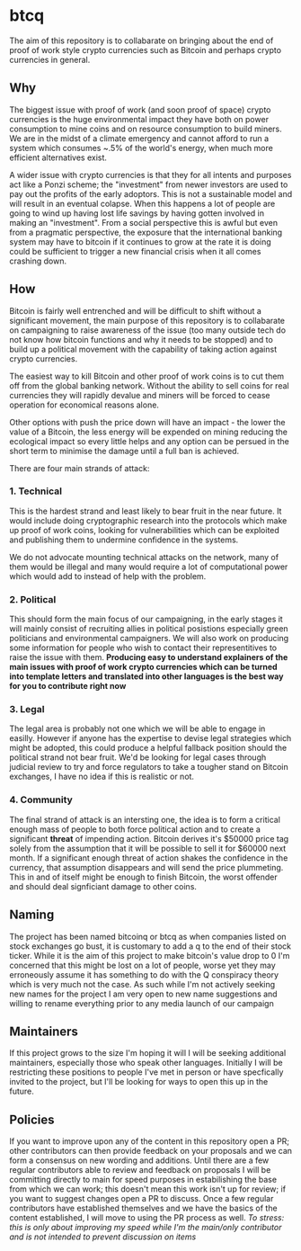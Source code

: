 # btcq

The aim of this repository is to collabarate on bringing about the end of proof of work style crypto currencies such as Bitcoin and perhaps crypto currencies in general.

## Why

The biggest issue with proof of work (and soon proof of space) crypto currencies is the huge environmental impact they have both on power consumption to mine coins and on resource consumption to build miners. We are in the midst of a climate emergency and cannot afford to run a system which consumes ~.5% of the world's energy, when much more efficient alternatives exist.

A wider issue with crypto currencies is that they for all intents and purposes act like a Ponzi scheme; the "investment" from newer investors are used to pay out the profits of the early adoptors. This is not a sustainable model and will result in an eventual colapse. When this happens a lot of people are going to wind up having lost life savings by having gotten involved in making an "investment". From a social perspective this is awful but even from a pragmatic perspective, the exposure that the international banking system may have to bitcoin if it continues to grow at the rate it is doing could be sufficient to trigger a new financial crisis when it all comes crashing down.

## How

Bitcoin is fairly well entrenched and will be difficult to shift without a significant movement, the main purpose of this repository is to collabarate on campaigning to raise awareness of the issue (too many outside tech do not know how bitcoin functions and why it needs to be stopped) and to build up a political movement with the capability of taking action against crypto currencies. 

The easiest way to kill Bitcoin and other proof of work coins is to cut them off from the global banking network. Without the ability to sell coins for real currencies they will rapidly devalue and miners will be forced to cease operation for economical reasons alone. 

Other options with push the price down will have an impact - the lower the value of a Bitcoin, the less energy will be expended on mining reducing the ecological impact so every little helps and any option can be persued in the short term to minimise the damage until a full ban is achieved.

There are four main strands of attack:

### 1. Technical

This is the hardest strand and least likely to bear fruit in the near future. It would include doing cryptographic research into the protocols which make up proof of work coins, looking for vulnerabilities which can be exploited and publishing them to undermine confidence in the systems. 

We do not advocate mounting technical attacks on the network, many of them would be illegal and many would require a lot of computational power which would add to instead of help with the problem.

### 2. Political

This should form the main focus of our campaigning, in the early stages it will mainly consist of recruiting allies in political posistions especially green politicians and environmental campaigners. We will also work on producing some information for people who wish to contact their representitives to raise the issue with them. **Producing easy to understand explainers of the main issues with proof of work crypto currencies which can be turned into template letters and translated into other languages is the best way for you to contribute right now**

### 3. Legal

The legal area is probably not one which we will be able to engage in easilly. However if anyone has the expertise to devise legal strategies which might be adopted, this could produce a helpful fallback position should the political strand not bear fruit. We'd be looking for legal cases through judicial review to try and force regulators to take a tougher stand on Bitcoin exchanges, I have no idea if this is realistic or not. 

### 4. Community

The final strand of attack is an intersting one, the idea is to form a critical enough mass of people to both force political action and to create a significant **threat** of impending action. Bitcoin derives it's $50000 price tag solely from the assumption that it will be possible to sell it for $60000 next month. If a significant enough threat of action shakes the confidence in the currency, that assumption disappears and will send the price plummeting. This in and of itself might be enough to finish Bitcoin, the worst offender and should deal signficiant damage to other coins. 

## Naming

The project has been named bitcoinq or btcq as when companies listed on stock exchanges go bust, it is customary to add a q to the end of their stock ticker. 
While it is the aim of this project to make bitcoin's value drop to 0 I'm concerned that this might be lost on a lot of people, worse yet they may erroneously
assume it has something to do with the Q conspiracy theory which is very much not the case. As such while I'm not actively seeking new names for the project I
am very open to new name suggestions and willing to rename everything prior to any media launch of our campaign

## Maintainers

If this project grows to the size I'm hoping it will I will be seeking additional maintainers, especially those who speak other languages. Initially I will be 
restricting these positions to people I've met in person or have specfically invited to the project, but I'll be looking for ways to open this up in the future.

## Policies

If you want to improve upon any of the content in this repository open a PR; other contributors can then provide feedback on your proposals and we can form a 
consensus on new wording and additions. Until there are a few regular contributors able to review and feedback on proposals I will be committing directly to 
main for speed purposes in estabilishing the base from which we can work; this doesn't mean this work isn't up for review; if you want to suggest changes open a PR to discuss. Once a few regular contributors have established themselves and we have the basics of the content established, I will move to using the PR process
as well. *To stress: this is only about improving my speed while I'm the main/only contributor and is not intended to prevent discussion on items*
